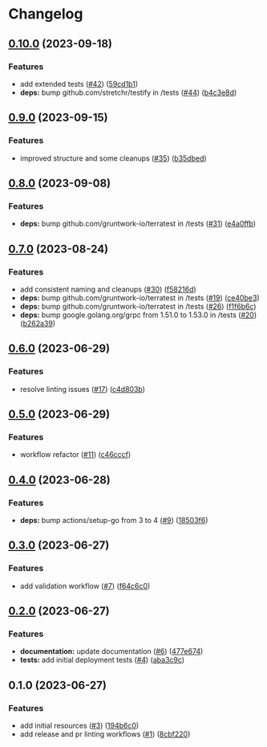 # Changelog

## [0.10.0](https://github.com/CloudNationHQ/az-cn-module-tf-sa/compare/v0.9.0...v0.10.0) (2023-09-18)


### Features

* add extended tests ([#42](https://github.com/CloudNationHQ/az-cn-module-tf-sa/issues/42)) ([59cd1b1](https://github.com/CloudNationHQ/az-cn-module-tf-sa/commit/59cd1b1fbe1df8a4be91ab17cde024db064688e9))
* **deps:** bump github.com/stretchr/testify in /tests ([#44](https://github.com/CloudNationHQ/az-cn-module-tf-sa/issues/44)) ([b4c3e8d](https://github.com/CloudNationHQ/az-cn-module-tf-sa/commit/b4c3e8deab2454c777a02d7e088d753592fb12b4))

## [0.9.0](https://github.com/CloudNationHQ/az-cn-module-tf-sa/compare/v0.8.0...v0.9.0) (2023-09-15)


### Features

* improved structure and some cleanups ([#35](https://github.com/CloudNationHQ/az-cn-module-tf-sa/issues/35)) ([b35dbed](https://github.com/CloudNationHQ/az-cn-module-tf-sa/commit/b35dbed78450cb7d983730eb513912314bfe4acd))

## [0.8.0](https://github.com/CloudNationHQ/az-cn-module-tf-sa/compare/v0.7.0...v0.8.0) (2023-09-08)


### Features

* **deps:** bump github.com/gruntwork-io/terratest in /tests ([#31](https://github.com/CloudNationHQ/az-cn-module-tf-sa/issues/31)) ([e4a0ffb](https://github.com/CloudNationHQ/az-cn-module-tf-sa/commit/e4a0ffb9d7bacfa16221024b39349e92fc4dfac7))

## [0.7.0](https://github.com/CloudNationHQ/az-cn-module-tf-sa/compare/v0.6.0...v0.7.0) (2023-08-24)


### Features

* add consistent naming and cleanups ([#30](https://github.com/CloudNationHQ/az-cn-module-tf-sa/issues/30)) ([f58216d](https://github.com/CloudNationHQ/az-cn-module-tf-sa/commit/f58216dffd83e74a2dfadd920e716ded9911f647))
* **deps:** bump github.com/gruntwork-io/terratest in /tests ([#19](https://github.com/CloudNationHQ/az-cn-module-tf-sa/issues/19)) ([ce40be3](https://github.com/CloudNationHQ/az-cn-module-tf-sa/commit/ce40be3934218fd992cc0f6e5c357fb011cc0666))
* **deps:** bump github.com/gruntwork-io/terratest in /tests ([#26](https://github.com/CloudNationHQ/az-cn-module-tf-sa/issues/26)) ([f1f6b6c](https://github.com/CloudNationHQ/az-cn-module-tf-sa/commit/f1f6b6c54a962a54df8beccb9a07dde13ca53c0d))
* **deps:** bump google.golang.org/grpc from 1.51.0 to 1.53.0 in /tests ([#20](https://github.com/CloudNationHQ/az-cn-module-tf-sa/issues/20)) ([b262a39](https://github.com/CloudNationHQ/az-cn-module-tf-sa/commit/b262a397d344ea7b19793f7dbc09aa90a0e3644c))

## [0.6.0](https://github.com/CloudNationHQ/az-cn-module-tf-sa/compare/v0.5.0...v0.6.0) (2023-06-29)


### Features

* resolve linting issues ([#17](https://github.com/CloudNationHQ/az-cn-module-tf-sa/issues/17)) ([c4d803b](https://github.com/CloudNationHQ/az-cn-module-tf-sa/commit/c4d803b4c1f7fc99e9684458cd22048423e5ff77))

## [0.5.0](https://github.com/CloudNationHQ/az-cn-module-tf-sa/compare/v0.4.0...v0.5.0) (2023-06-29)


### Features

* workflow refactor ([#11](https://github.com/CloudNationHQ/az-cn-module-tf-sa/issues/11)) ([c46cccf](https://github.com/CloudNationHQ/az-cn-module-tf-sa/commit/c46cccfdcaf518dc37d89c415b851ff3a0b46146))

## [0.4.0](https://github.com/CloudNationHQ/az-cn-module-tf-sa/compare/v0.3.0...v0.4.0) (2023-06-28)


### Features

* **deps:** bump actions/setup-go from 3 to 4 ([#9](https://github.com/CloudNationHQ/az-cn-module-tf-sa/issues/9)) ([18503f6](https://github.com/CloudNationHQ/az-cn-module-tf-sa/commit/18503f6d55f1af4cb66bc4c28d36a87918995de1))

## [0.3.0](https://github.com/CloudNationHQ/az-cn-module-tf-sa/compare/v0.2.0...v0.3.0) (2023-06-27)


### Features

* add validation workflow ([#7](https://github.com/CloudNationHQ/az-cn-module-tf-sa/issues/7)) ([f64c6c0](https://github.com/CloudNationHQ/az-cn-module-tf-sa/commit/f64c6c073045a191a522a3424b1bd64317f1ecd2))

## [0.2.0](https://github.com/CloudNationHQ/az-cn-module-tf-sa/compare/v0.1.0...v0.2.0) (2023-06-27)


### Features

* **documentation:** update documentation ([#6](https://github.com/CloudNationHQ/az-cn-module-tf-sa/issues/6)) ([477e674](https://github.com/CloudNationHQ/az-cn-module-tf-sa/commit/477e67460cf9959fd808bc98dfbea89ef93ef85b))
* **tests:** add initial deployment tests ([#4](https://github.com/CloudNationHQ/az-cn-module-tf-sa/issues/4)) ([aba3c9c](https://github.com/CloudNationHQ/az-cn-module-tf-sa/commit/aba3c9c8b704cb040ae0567abeea0355cdeb2aac))

## 0.1.0 (2023-06-27)


### Features

* add initial resources ([#3](https://github.com/CloudNationHQ/az-cn-module-tf-sa/issues/3)) ([194b6c0](https://github.com/CloudNationHQ/az-cn-module-tf-sa/commit/194b6c021a1dca91ac6d65f093f66b462559f996))
* add release and pr linting workflows ([#1](https://github.com/CloudNationHQ/az-cn-module-tf-sa/issues/1)) ([8cbf220](https://github.com/CloudNationHQ/az-cn-module-tf-sa/commit/8cbf220441cd3b16448c33ea318757dfa31c7a52))
